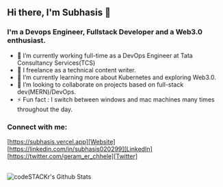 ## Hi there, I'm Subhasis 👋

### I'm a Devops Engineer, Fullstack Developer and a Web3.0 enthusiast.
- 🔭 I’m currently working full-time as a DevOps Engineer at Tata Consultancy Services(TCS)
- 🔭 I freelance as a technical content writer.
- 🌱 I’m currently learning more about Kubernetes and exploring Web3.0.
- 👯 I’m looking to collaborate on projects based on  full-stack dev(MERN)/DevOps.
- ⚡ Fun fact : I switch between windows and mac machines many times throughout the day.

### Connect with me:
[https://subhasis.vercel.app][Website]
[https://linkedin.com/in/subhasis020299][LinkedIn]
[https://twitter.com/geram_er_chhele][Twitter]

<br />

<img align="left" alt="codeSTACKr's Github Stats" src="https://github-readme-stats.vercel.app/api?username=subhasis020299&show_icons=true&hide_border=true" />
